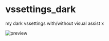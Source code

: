 # vssettings_dark
my dark vssettings with/without visual assist x

![preview](https://github.com/bwaiox/vssettings_dark/blob/master/vs2010/preview.png)
